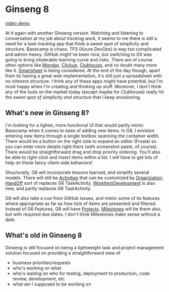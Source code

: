 # Ginseng 8

[video demo](https://1drv.ms/v/s!AvguHRnyJtWMlsJj6zJp-KPsCRcfFw)

At it again with another Ginseng version. Watching and listening to conversation at my job about tracking work, it seems to me there is still a need for a task-tracking app that finds a sweet spot of simplicity and structure. Basecamp is chaos. TFS (Azure DevOps) is way too complicated and admin-heavy. GitHub might've been nice, but switching to Git was going to bring intolerable learning curve and risks. There are of course other options like [Monday](https://monday.com), [Clickup](https://clickup.com), [Clubhouse](https://clubhouse.io), and no doubt many more like it. [Smartsheet](https://www.smartsheet.com) is being considered. At the end of the day though, apart from its having a great web implementation, it's still just a spreadsheet with no inherent structure. I think any of these apps might have potential, but I'm most happy when I'm creating and thinking up stuff. Moreover, I don't think any of the tools on the market today (except maybe for Clubhouse) really hit the *sweet spot of simplicity and structure* that I keep envisioning.

## What's new in Ginseng 8?
I'm looking for a lighter, more functional UI that would partly mimic Basecamp when it comes to ease of adding new items. In G8, I envision entering new items through a single textbox spanning the container width. There would be a button on the right side to expand an editor (Froala) so you can enter more details right there (with screenshot paste, of course). There would be straightforward drag and drop priority ordering. You'll also be able to right-click and insert items within a list. I will have to get lots of help on these fancy client-side behaviors!

Structurally, G8 will incorporate lessons learned, and simplify several models. There will still be [Activities](https://github.com/adamosoftware/Ginseng8/blob/master/Ginseng8.Models/Activity.cs) that can be customized by [Organization](https://github.com/adamosoftware/Ginseng8/blob/master/Ginseng8.Models/Organization.cs). [HandOff](https://github.com/adamosoftware/Ginseng8/blob/master/Ginseng8.Models/HandOff.cs) sort of replaces G6 TaskActivity. [WorkItemDevelopment](https://github.com/adamosoftware/Ginseng8/blob/master/Ginseng8.Models/WorkItemDevelopment.cs) is also new, and partly replaces G6 TaskActivity.

G8 will also take a cue from GitHub Issues, and mimic some of its features where appropriate as far as how lists of items are presented and filtered. Instead of G6 Features, G8 will have [Projects](https://github.com/adamosoftware/Ginseng8/blob/master/Ginseng8.Models/Project.cs). [Milestones](https://github.com/adamosoftware/Ginseng8/blob/master/Ginseng8.Models/Milestone.cs) will be there also, but with required due dates. I don't think Milestones make sense without a date.

## What's old in Ginseng 8
Ginseng is still focused on being a lightweight task and project management solution focused on providing a straightforward view of
- business priorities/requests
- who's working on what
- who's waiting on who for testing, deployment to production, code review, development, etc
- what am I supposed to be working on

